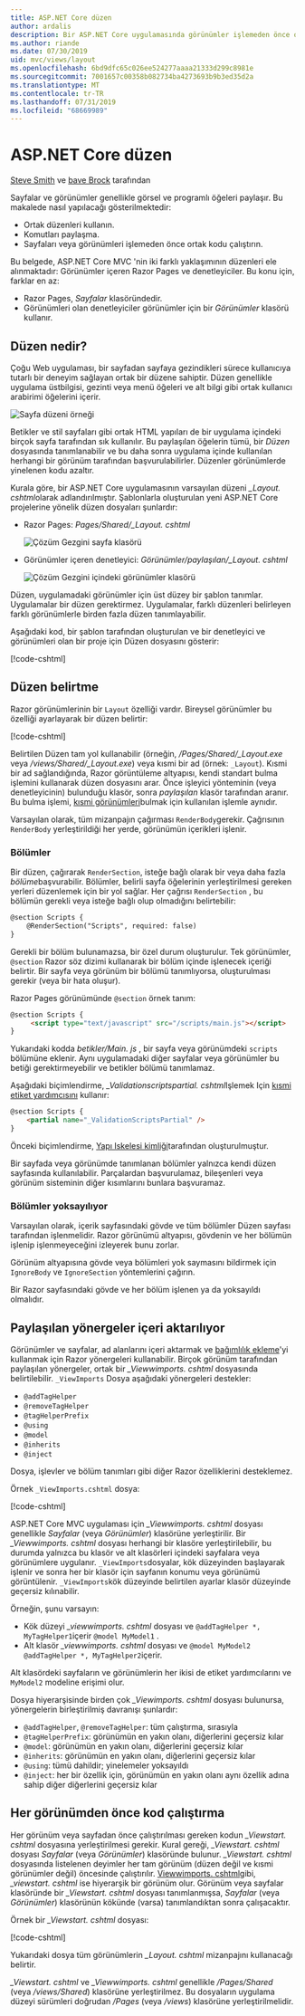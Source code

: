 ```yaml
---
title: ASP.NET Core düzen
author: ardalis
description: Bir ASP.NET Core uygulamasında görünümler işlemeden önce ortak düzenleri kullanmayı, yönergeleri paylaşmayı ve ortak kodu çalıştırmayı öğrenin.
ms.author: riande
ms.date: 07/30/2019
uid: mvc/views/layout
ms.openlocfilehash: 6bd9dfc65c026ee524277aaaa21333d299c8981e
ms.sourcegitcommit: 7001657c00358b082734ba4273693b9b3ed35d2a
ms.translationtype: MT
ms.contentlocale: tr-TR
ms.lasthandoff: 07/31/2019
ms.locfileid: "68669989"
---
```

# <a name="layout-in-aspnet-core"></a>ASP.NET Core düzen

[Steve Smith](https://ardalis.com/) ve [bave Brock](https://twitter.com/daveabrock) tarafından

Sayfalar ve görünümler genellikle görsel ve programlı öğeleri paylaşır. Bu makalede nasıl yapılacağı gösterilmektedir:

* Ortak düzenleri kullanın.
* Komutları paylaşma.
* Sayfaları veya görünümleri işlemeden önce ortak kodu çalıştırın.

Bu belgede, ASP.NET Core MVC 'nin iki farklı yaklaşımının düzenleri ele alınmaktadır: Görünümler içeren Razor Pages ve denetleyiciler. Bu konu için, farklar en az:

* Razor Pages, *Sayfalar* klasöründedir.
* Görünümleri olan denetleyiciler görünümler için bir *Görünümler* klasörü kullanır.

## <a name="what-is-a-layout"></a>Düzen nedir?

Çoğu Web uygulaması, bir sayfadan sayfaya gezindikleri sürece kullanıcıya tutarlı bir deneyim sağlayan ortak bir düzene sahiptir. Düzen genellikle uygulama üstbilgisi, gezinti veya menü öğeleri ve alt bilgi gibi ortak kullanıcı arabirimi öğelerini içerir.

![Sayfa düzeni örneği](layout/_static/page-layout.png)

Betikler ve stil sayfaları gibi ortak HTML yapıları de bir uygulama içindeki birçok sayfa tarafından sık kullanılır. Bu paylaşılan öğelerin tümü, bir *Düzen* dosyasında tanımlanabilir ve bu daha sonra uygulama içinde kullanılan herhangi bir görünüm tarafından başvurulabilirler. Düzenler görünümlerde yinelenen kodu azaltır.

Kurala göre, bir ASP.NET Core uygulamasının varsayılan düzeni *_Layout. cshtml*olarak adlandırılmıştır. Şablonlarla oluşturulan yeni ASP.NET Core projelerine yönelik düzen dosyaları şunlardır:

* Razor Pages: *Pages/Shared/_Layout. cshtml*

  ![Çözüm Gezgini sayfa klasörü](layout/_static/rp-web-project-views.png)

* Görünümler içeren denetleyici: *Görünümler/paylaşılan/_Layout. cshtml*

  ![Çözüm Gezgini içindeki görünümler klasörü](layout/_static/mvc-web-project-views.png)

Düzen, uygulamadaki görünümler için üst düzey bir şablon tanımlar. Uygulamalar bir düzen gerektirmez. Uygulamalar, farklı düzenleri belirleyen farklı görünümlerle birden fazla düzen tanımlayabilir.

Aşağıdaki kod, bir şablon tarafından oluşturulan ve bir denetleyici ve görünümleri olan bir proje için Düzen dosyasını gösterir:

[!code-cshtml[](~/common/samples/WebApplication1/Views/Shared/_Layout.cshtml?highlight=44,72)]

## <a name="specifying-a-layout"></a>Düzen belirtme

Razor görünümlerinin bir `Layout` özelliği vardır. Bireysel görünümler bu özelliği ayarlayarak bir düzen belirtir:

[!code-cshtml[](../../common/samples/WebApplication1/Views/_ViewStart.cshtml?highlight=2)]

Belirtilen Düzen tam yol kullanabilir (örneğin, */Pages/Shared/_Layout.exe* veya */views/Shared/_Layout.exe*) veya kısmi bir ad (örnek: `_Layout`). Kısmi bir ad sağlandığında, Razor görüntüleme altyapısı, kendi standart bulma işlemini kullanarak düzen dosyasını arar. Önce işleyici yönteminin (veya denetleyicinin) bulunduğu klasör, sonra *paylaşılan* klasör tarafından aranır. Bu bulma işlemi, [kısmi görünümleri](xref:mvc/views/partial#partial-view-discovery)bulmak için kullanılan işlemle aynıdır.

Varsayılan olarak, tüm mizanpajın çağırması `RenderBody`gerekir. Çağrısının `RenderBody` yerleştirildiği her yerde, görünümün içerikleri işlenir.

<a name="layout-sections-label"></a>

### <a name="sections"></a>Bölümler

Bir düzen, çağırarak `RenderSection`, isteğe bağlı olarak bir veya daha fazla *bölüme*başvurabilir. Bölümler, belirli sayfa öğelerinin yerleştirilmesi gereken yerleri düzenlemek için bir yol sağlar. Her çağrısı `RenderSection` , bu bölümün gerekli veya isteğe bağlı olup olmadığını belirtebilir:

```html
@section Scripts {
    @RenderSection("Scripts", required: false)
}
```

Gerekli bir bölüm bulunamazsa, bir özel durum oluşturulur. Tek görünümler, `@section` Razor söz dizimi kullanarak bir bölüm içinde işlenecek içeriği belirtir. Bir sayfa veya görünüm bir bölümü tanımlıyorsa, oluşturulması gerekir (veya bir hata oluşur).

Razor Pages görünümünde `@section` örnek tanım:

```html
@section Scripts {
     <script type="text/javascript" src="/scripts/main.js"></script>
}
```

Yukarıdaki kodda *betikler/Main. js* , bir sayfa veya görünümdeki `scripts` bölümüne eklenir. Aynı uygulamadaki diğer sayfalar veya görünümler bu betiği gerektirmeyebilir ve betikler bölümü tanımlamaz.

Aşağıdaki biçimlendirme, *_Validationscriptspartial. cshtml*Işlemek Için [kısmi etiket yardımcısını](xref:mvc/views/tag-helpers/builtin-th/partial-tag-helper) kullanır:

```html
@section Scripts {
    <partial name="_ValidationScriptsPartial" />
}
```

Önceki biçimlendirme, [Yapı Iskelesi kimliği](xref:security/authentication/scaffold-identity)tarafından oluşturulmuştur.

Bir sayfada veya görünümde tanımlanan bölümler yalnızca kendi düzen sayfasında kullanılabilir. Parçalardan başvurulamaz, bileşenleri veya görünüm sisteminin diğer kısımlarını bunlara başvuramaz.

### <a name="ignoring-sections"></a>Bölümler yoksayılıyor

Varsayılan olarak, içerik sayfasındaki gövde ve tüm bölümler Düzen sayfası tarafından işlenmelidir. Razor görünümü altyapısı, gövdenin ve her bölümün işlenip işlenmeyeceğini izleyerek bunu zorlar.

Görünüm altyapısına gövde veya bölümleri yok saymasını bildirmek için `IgnoreBody` ve `IgnoreSection` yöntemlerini çağırın.

Bir Razor sayfasındaki gövde ve her bölüm işlenen ya da yoksayıldı olmalıdır.

<a name="viewimports"></a>

## <a name="importing-shared-directives"></a>Paylaşılan yönergeler içeri aktarılıyor

Görünümler ve sayfalar, ad alanlarını içeri aktarmak ve [bağımlılık ekleme](dependency-injection.md)'yi kullanmak için Razor yönergeleri kullanabilir. Birçok görünüm tarafından paylaşılan yönergeler, ortak bir *_Viewwimports. cshtml* dosyasında belirtilebilir. `_ViewImports` Dosya aşağıdaki yönergeleri destekler:

* `@addTagHelper`
* `@removeTagHelper`
* `@tagHelperPrefix`
* `@using`
* `@model`
* `@inherits`
* `@inject`

Dosya, işlevler ve bölüm tanımları gibi diğer Razor özelliklerini desteklemez.

Örnek `_ViewImports.cshtml` dosya:

[!code-cshtml[](../../common/samples/WebApplication1/Views/_ViewImports.cshtml)]

ASP.NET Core MVC uygulaması için *_Viewwimports. cshtml* dosyası genellikle *Sayfalar* (veya *Görünümler*) klasörüne yerleştirilir. Bir *_Viewwimports. cshtml* dosyası herhangi bir klasöre yerleştirilebilir, bu durumda yalnızca bu klasör ve alt klasörleri içindeki sayfalara veya görünümlere uygulanır. `_ViewImports`dosyalar, kök düzeyinden başlayarak işlenir ve sonra her bir klasör için sayfanın konumu veya görünümü görüntülenir. `_ViewImports`kök düzeyinde belirtilen ayarlar klasör düzeyinde geçersiz kılınabilir.

Örneğin, şunu varsayın:

* Kök düzeyi *_viewwimports. cshtml* dosyası ve `@addTagHelper *, MyTagHelper1`içerir `@model MyModel1` .
* Alt klasör *_viewwimports. cshtml* dosyası ve `@model MyModel2` `@addTagHelper *, MyTagHelper2`içerir.

Alt klasördeki sayfaların ve görünümlerin her ikisi de etiket yardımcılarını ve `MyModel2` modeline erişimi olur.

Dosya hiyerarşisinde birden çok *_Viewimports. cshtml* dosyası bulunursa, yönergelerin birleştirilmiş davranışı şunlardır:

* `@addTagHelper`, `@removeTagHelper`: tüm çalıştırma, sırasıyla
* `@tagHelperPrefix`: görünümün en yakın olanı, diğerlerini geçersiz kılar
* `@model`: görünümün en yakın olanı, diğerlerini geçersiz kılar
* `@inherits`: görünümün en yakın olanı, diğerlerini geçersiz kılar
* `@using`: tümü dahildir; yinelemeler yoksayıldı
* `@inject`: her bir özellik için, görünümün en yakın olanı aynı özellik adına sahip diğer diğerlerini geçersiz kılar

<a name="viewstart"></a>

## <a name="running-code-before-each-view"></a>Her görünümden önce kod çalıştırma

Her görünüm veya sayfadan önce çalıştırılması gereken kodun *_Viewstart. cshtml* dosyasına yerleştirilmesi gerekir. Kural gereği, *_Viewstart. cshtml* dosyası *Sayfalar* (veya *Görünümler*) klasöründe bulunur. *_Viewstart. cshtml* dosyasında listelenen deyimler her tam görünüm (düzen değil ve kısmi görünümler değil) öncesinde çalıştırılır. [Viewwimports. cshtml](xref:mvc/views/layout#viewimports)gibi, *_viewstart. cshtml* ise hiyerarşik bir görünüm olur. Görünüm veya sayfalar klasöründe bir *_Viewstart. cshtml* dosyası tanımlanmışsa, *Sayfalar* (veya *Görünümler*) klasörünün kökünde (varsa) tanımlandıktan sonra çalışacaktır.

Örnek bir *_Viewstart. cshtml* dosyası:

[!code-cshtml[](../../common/samples/WebApplication1/Views/_ViewStart.cshtml)]

Yukarıdaki dosya tüm görünümlerin *_Layout. cshtml* mizanpajını kullanacağı belirtir.

*_Viewstart. cshtml* ve *_Viewwimports. cshtml* genellikle */Pages/Shared* (veya */views/Shared*) klasörüne yerleştirilmez. Bu dosyaların uygulama düzeyi sürümleri doğrudan */Pages* (veya */views*) klasörüne yerleştirilmelidir.
